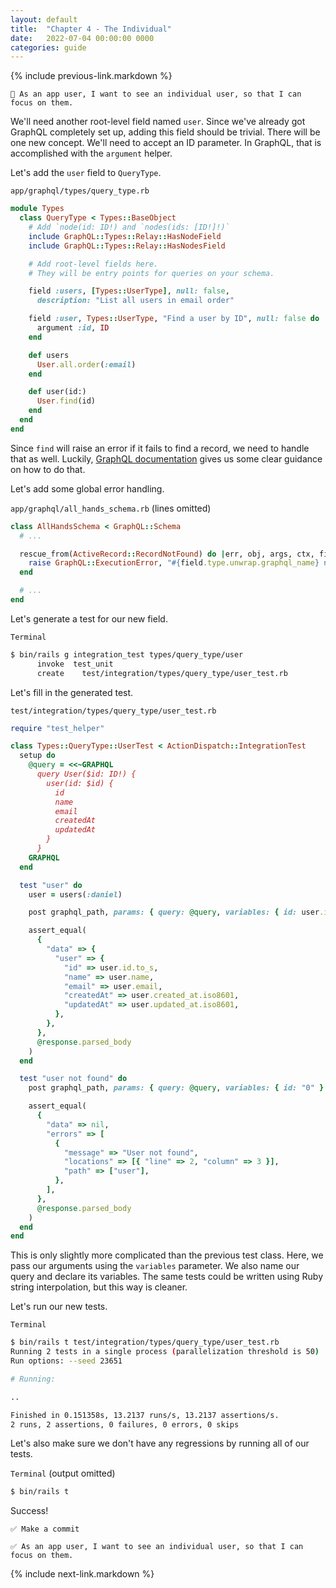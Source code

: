 ```yaml
---
layout: default
title:  "Chapter 4 - The Individual"
date:   2022-07-04 00:00:00 0000
categories: guide
---
```


{% include previous-link.markdown %}

```
📝 As an app user, I want to see an individual user, so that I can focus on them.
```

We'll need another root-level field named `user`. Since we've already got GraphQL completely set up, adding this field should be trivial. There will be one new concept. We'll need to accept an ID parameter. In GraphQL, that is accomplished with the `argument` helper.

Let's add the `user` field to `QueryType`.

`app/graphql/types/query_type.rb`

```ruby
module Types
  class QueryType < Types::BaseObject
    # Add `node(id: ID!) and `nodes(ids: [ID!]!)`
    include GraphQL::Types::Relay::HasNodeField
    include GraphQL::Types::Relay::HasNodesField

    # Add root-level fields here.
    # They will be entry points for queries on your schema.

    field :users, [Types::UserType], null: false,
      description: "List all users in email order"

    field :user, Types::UserType, "Find a user by ID", null: false do
      argument :id, ID
    end

    def users
      User.all.order(:email)
    end

    def user(id:)
      User.find(id)
    end
  end
end
```

Since `find` will raise an error if it fails to find a record, we need to handle that as well. Luckily, [GraphQL documentation](https://graphql-ruby.org/errors/error_handling.html) gives us some clear guidance on how to do that.

Let's add some global error handling.

`app/graphql/all_hands_schema.rb` (lines omitted)

```ruby
class AllHandsSchema < GraphQL::Schema
  # ...

  rescue_from(ActiveRecord::RecordNotFound) do |err, obj, args, ctx, field|
    raise GraphQL::ExecutionError, "#{field.type.unwrap.graphql_name} not found"
  end

  # ...
end
```

Let's generate a test for our new field.

`Terminal`

```bash
$ bin/rails g integration_test types/query_type/user
      invoke  test_unit
      create    test/integration/types/query_type/user_test.rb
```

Let's fill in the generated test.

`test/integration/types/query_type/user_test.rb`

```ruby
require "test_helper"

class Types::QueryType::UserTest < ActionDispatch::IntegrationTest
  setup do
    @query = <<~GRAPHQL
      query User($id: ID!) {
        user(id: $id) {
          id
          name
          email
          createdAt
          updatedAt
        }
      }
    GRAPHQL
  end

  test "user" do
    user = users(:daniel)

    post graphql_path, params: { query: @query, variables: { id: user.id } }

    assert_equal(
      {
        "data" => {
          "user" => {
            "id" => user.id.to_s,
            "name" => user.name,
            "email" => user.email,
            "createdAt" => user.created_at.iso8601,
            "updatedAt" => user.updated_at.iso8601,
          },
        },
      },
      @response.parsed_body
    )
  end

  test "user not found" do
    post graphql_path, params: { query: @query, variables: { id: "0" } }

    assert_equal(
      {
        "data" => nil,
        "errors" => [
          {
            "message" => "User not found",
            "locations" => [{ "line" => 2, "column" => 3 }],
            "path" => ["user"],
          },
        ],
      },
      @response.parsed_body
    )
  end
end
```

This is only slightly more complicated than the previous test class. Here, we pass our arguments using the `variables` parameter. We also name our query and declare its variables. The same tests could be written using Ruby string interpolation, but this way is cleaner.

Let's run our new tests.

`Terminal`

```bash
$ bin/rails t test/integration/types/query_type/user_test.rb
Running 2 tests in a single process (parallelization threshold is 50)
Run options: --seed 23651

# Running:

..

Finished in 0.151358s, 13.2137 runs/s, 13.2137 assertions/s.
2 runs, 2 assertions, 0 failures, 0 errors, 0 skips
```

Let's also make sure we don't have any regressions by running all of our tests.

`Terminal` (output omitted)

```bash
$ bin/rails t
```

Success!

```
✅ Make a commit
```

```
✅ As an app user, I want to see an individual user, so that I can focus on them.
```

{% include next-link.markdown %}
